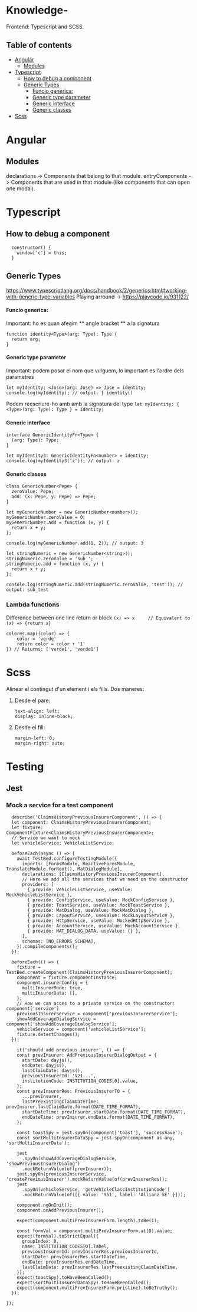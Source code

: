 # Knowledge- <!-- omit in toc -->

Frontend: Typescript and SCSS. 

## Table of contents <!-- omit in toc -->
- [Angular](#angular)
  - [Modules](#modules)
- [Typescript](#typescript)
  - [How to debug a component](#how-to-debug-a-component)
  - [Generic Types](#generic-types)
      - [Funcio generica:](#funcio-generica)
      - [Generic type parameter](#generic-type-parameter)
      - [Generic interface](#generic-interface)
      - [Generic classes](#generic-classes)
- [Scss](#scss)

# Angular

## Modules
declarations -> Components that belong to that module.
entryComponents -> Components that are used in that module (like components that can open one modal).

# Typescript

## How to debug a component
```
  constructor() {    
    window['c'] = this;
  }
```

## Generic Types
https://www.typescriptlang.org/docs/handbook/2/generics.html#working-with-generic-type-variables
Playing arround -> https://playcode.io/931122/

#### Funcio generica:
Important: ho es quan afegim **<Pepe> angle bracket ** a la signatura
```
function identity<Type>(arg: Type): Type {
  return arg;
}
```
#### Generic type parameter	
Important: podem posar el nom que vulguem, lo important es l'ordre dels parametres
```
let myIdentity: <Jose>(arg: Jose) => Jose = identity;
console.log(myIdentity); // output: ƒ identity()
```
Podem reescriure-ho amb amb la signatura del type
` let myIdentity: { <Type>(arg: Type): Type } = identity; `
	
#### Generic interface	
```
interface GenericIdentityFn<Type> {
  (arg: Type): Type;
}

let myIdentity3: GenericIdentityFn<number> = identity;
console.log(myIdentity3('z')); // output: z
```
#### Generic classes
```
class GenericNumber<Pepe> {
  zeroValue: Pepe;
  add: (x: Pepe, y: Pepe) => Pepe;
}

let myGenericNumber = new GenericNumber<number>();
myGenericNumber.zeroValue = 0;
myGenericNumber.add = function (x, y) {
  return x + y;
};

console.log(myGenericNumber.add(1, 2)); // output: 3

let stringNumeric = new GenericNumber<string>();
stringNumeric.zeroValue = 'sub_';
stringNumeric.add = function (x, y) {
  return x + y;
};

console.log(stringNumeric.add(stringNumeric.zeroValue, 'test')); // output: sub_test
```	
	

### Lambda functions
Difference between one line return or block
`(x) => x     // Equivalent to (x) => {return x}`
```	
colores.map((color) => {  
    color = 'verde'
    return color = color + '1'
}) // Returns: ['verde1', 'verde1']
```

# Scss
Alinear el contingut d'un element i els fills. Dos maneres:
1. Desde el pare: 
	```
	text-align: left;
  	display: inline-block;
	```
2. Desde el fill:
	```
	margin-left: 0;
	margin-right: auto;
	```
 # Testing
## Jest
### Mock a service for a test component
```
  describe('ClaimsHistoryPreviousInsurerComponent', () => {
  let component: ClaimsHistoryPreviousInsurerComponent;
  let fixture: ComponentFixture<ClaimsHistoryPreviousInsurerComponent>;
  // Service we want to mock
  let vehicleService: VehicleListService;

  beforeEach(async () => {
    await TestBed.configureTestingModule({
      imports: [FormsModule, ReactiveFormsModule, TranslateModule.forRoot(), MatDialogModule],
      declarations: [ClaimsHistoryPreviousInsurerComponent],
      // Here we add all the services that we need on the constructor
      providers: [
        { provide: VehicleListService, useValue: MockVehicleListService },
        { provide: ConfigService, useValue: MockConfigService },
        { provide: ToastService, useValue: MockToastService },
        { provide: MatDialog, useValue: MockMatDialog },
        { provide: LayoutService, useValue: MockLayoutService },
        { provide: HttpService, useValue: MockedHttpService },
        { provide: AccountService, useValue: MockAccountService },
        { provide: MAT_DIALOG_DATA, useValue: {} },
      ],
      schemas: [NO_ERRORS_SCHEMA],
    }).compileComponents();
  });

  beforeEach(() => {
    fixture = TestBed.createComponent(ClaimsHistoryPreviousInsurerComponent);
    component = fixture.componentInstance;
    component.insurerConfig = {
      multiInsurerMode: true,
      multiInsurerData: [],
    };
    // How we can acces to a private service on the constructor: component['service']
    previousInsurerService = component['previousInsurerService'];
    showAddCoverageDialogService = component['showAddCoverageDialogService'];
    vehicleService = component['vehicleListService'];
    fixture.detectChanges();
  });
	
    it('should add previous insurer', () => {
    const prevInsurer: AddPreviousInsurerDialogOutput = {
      startDate: dayjs(),
      endDate: dayjs(),
      lastClaimDate: dayjs(),
      previousInsurerId: 'V21...',
      institutionCode: INSTITUTION_CODES[0].value,
    };
    const prevInsurerRes: PreviousInsurerTO = {
      ...prevInsurer,
      lastPreexistingClaimDateTime: prevInsurer.lastClaimDate.format(DATE_TIME_FORMAT),
      startDateTime: prevInsurer.startDate.format(DATE_TIME_FORMAT),
      endDateTime: prevInsurer.endDate.format(DATE_TIME_FORMAT),
    };

    const toastSpy = jest.spyOn(component['toast'], 'successSave');
    const sortMultiInsurerDataSpy = jest.spyOn(component as any, 'sortMultiInsurerData');

    jest
      .spyOn(showAddCoverageDialogService, 'showPreviousInsurerDialog')
      .mockReturnValue(of(prevInsurer));
    jest.spyOn(previousInsurerService, 'createPreviousInsurer').mockReturnValue(of(prevInsurerRes));
    jest
      .spyOn(vehicleService, 'getVehicleClassInstitutionCode')
      .mockReturnValue(of([{ value: 'Y51', label: 'Allianz SE' }]));

    component.ngOnInit();
    component.onAddPreviousInsurer();

    expect(component.multiPrevInsurerForm.length).toBe(1);

    const formVal = component.multiPrevInsurerForm.at(0).value;
    expect(formVal).toStrictEqual({
      groupIndex: 0,
      name: INSTITUTION_CODES[0].label,
      previousInsurerId: prevInsurerRes.previousInsurerId,
      startDate: prevInsurerRes.startDateTime,
      endDate: prevInsurerRes.endDateTime,
      lastClaimDate: prevInsurerRes.lastPreexistingClaimDateTime,
    });
    expect(toastSpy).toHaveBeenCalled();
    expect(sortMultiInsurerDataSpy).toHaveBeenCalled();
    expect(component.multiPrevInsurerForm.pristine).toBeTruthy();
  });
	
});
	
```

